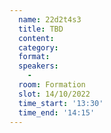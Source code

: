 ```yaml
---
  name: 22d2t4s3
  title: TBD
  content:
  category: 
  format: 
  speakers: 
    - 
  room: Formation
  slot: 14/10/2022
  time_start: '13:30'
  time_end: '14:15'
---
```

